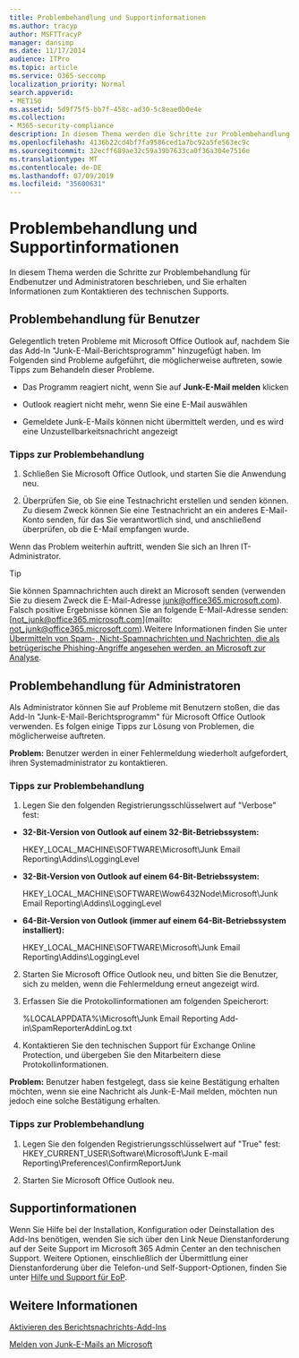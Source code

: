 ```yaml
---
title: Problembehandlung und Supportinformationen
ms.author: tracyp
author: MSFTTracyP
manager: dansimp
ms.date: 11/17/2014
audience: ITPro
ms.topic: article
ms.service: O365-seccomp
localization_priority: Normal
search.appverid:
- MET150
ms.assetid: 5d9f75f5-bb7f-458c-ad30-5c8eae0b0e4e
ms.collection:
- M365-security-compliance
description: In diesem Thema werden die Schritte zur Problembehandlung für Endbenutzer und Administratoren beschrieben, und Sie erhalten Informationen zum Kontaktieren des technischen Supports.
ms.openlocfilehash: 4136b22cd4bf7fa9586ced1a7bc92a5fe563ec9c
ms.sourcegitcommit: 32ecff689ae32c59a39b7633ca0f36a304e7516e
ms.translationtype: MT
ms.contentlocale: de-DE
ms.lasthandoff: 07/09/2019
ms.locfileid: "35600631"
---
```

# <a name="troubleshooting-and-support-information"></a>Problembehandlung und Supportinformationen

In diesem Thema werden die Schritte zur Problembehandlung für Endbenutzer und Administratoren beschrieben, und Sie erhalten Informationen zum Kontaktieren des technischen Supports.
  
## <a name="troubleshooting-for-users"></a>Problembehandlung für Benutzer

Gelegentlich treten Probleme mit Microsoft Office Outlook auf, nachdem Sie das Add-In "Junk-E-Mail-Berichtsprogramm" hinzugefügt haben. Im Folgenden sind Probleme aufgeführt, die möglicherweise auftreten, sowie Tipps zum Behandeln dieser Probleme. 
  
- Das Programm reagiert nicht, wenn Sie auf **Junk-E-Mail melden** klicken
    
- Outlook reagiert nicht mehr, wenn Sie eine E-Mail auswählen
    
- Gemeldete Junk-E-Mails können nicht übermittelt werden, und es wird eine Unzustellbarkeitsnachricht angezeigt
    
### <a name="troubleshooting-tip"></a>Tipps zur Problembehandlung

1. Schließen Sie Microsoft Office Outlook, und starten Sie die Anwendung neu.
    
2. Überprüfen Sie, ob Sie eine Testnachricht erstellen und senden können. Zu diesem Zweck können Sie eine Testnachricht an ein anderes E-Mail-Konto senden, für das Sie verantwortlich sind, und anschließend überprüfen, ob die E-Mail empfangen wurde.
    
Wenn das Problem weiterhin auftritt, wenden Sie sich an Ihren IT-Administrator.
  
> [!TIP]
> Sie können Spamnachrichten auch direkt an Microsoft senden (verwenden Sie zu diesem Zweck die E-Mail-Adresse [junk@office365.microsoft.com](mailto:junk@office365.microsoft.com)). Falsch positive Ergebnisse können Sie an folgende E-Mail-Adresse senden: [not_junk@office365.microsoft.com](mailto: not_junk@office365.microsoft.com).Weitere Informationen finden Sie unter [Übermitteln von Spam-, Nicht-Spamnachrichten und Nachrichten, die als betrügerische Phishing-Angriffe angesehen werden, an Microsoft zur Analyse](submit-spam-non-spam-and-phishing-scam-messages-to-microsoft-for-analysis.md). 
  
## <a name="troubleshooting-for-administrators"></a>Problembehandlung für Administratoren

Als Administrator können Sie auf Probleme mit Benutzern stoßen, die das Add-In "Junk-E-Mail-Berichtsprogramm" für Microsoft Office Outlook verwenden. Es folgen einige Tipps zur Lösung von Problemen, die möglicherweise auftreten. 
  
 **Problem:** Benutzer werden in einer Fehlermeldung wiederholt aufgefordert, ihren Systemadministrator zu kontaktieren. 
  
### <a name="troubleshooting-tip"></a>Tipps zur Problembehandlung

1. Legen Sie den folgenden Registrierungsschlüsselwert auf "Verbose" fest:
    
  - **32-Bit-Version von Outlook auf einem 32-Bit-Betriebssystem:**
    
    HKEY_LOCAL_MACHINE\SOFTWARE\Microsoft\Junk Email Reporting\Addins\LoggingLevel
    
  - **32-Bit-Version von Outlook auf einem 64-Bit-Betriebssystem:**
    
    HKEY_LOCAL_MACHINE\SOFTWARE\Wow6432Node\Microsoft\Junk Email Reporting\Addins\LoggingLevel
    
  - **64-Bit-Version von Outlook (immer auf einem 64-Bit-Betriebssystem installiert):**
    
    HKEY_LOCAL_MACHINE\SOFTWARE\Microsoft\Junk Email Reporting\Addins\LoggingLevel
    
2. Starten Sie Microsoft Office Outlook neu, und bitten Sie die Benutzer, sich zu melden, wenn die Fehlermeldung erneut angezeigt wird.
    
3. Erfassen Sie die Protokollinformationen am folgenden Speicherort: 
    
    %LOCALAPPDATA%\Microsoft\Junk Email Reporting Add-in\SpamReporterAddinLog.txt
    
4. Kontaktieren Sie den technischen Support für Exchange Online Protection, und übergeben Sie den Mitarbeitern diese Protokollinformationen. 
    
 **Problem:** Benutzer haben festgelegt, dass sie keine Bestätigung erhalten möchten, wenn sie eine Nachricht als Junk-E-Mail melden, möchten nun jedoch eine solche Bestätigung erhalten. 
  
### <a name="troubleshooting-tip"></a>Tipps zur Problembehandlung

1. Legen Sie den folgenden Registrierungsschlüsselwert auf "True" fest: HKEY_CURRENT_USER\Software\Microsoft\Junk E-mail Reporting\Preferences\ConfirmReportJunk
    
2. Starten Sie Microsoft Office Outlook neu.
    
## <a name="support-information"></a>Supportinformationen

Wenn Sie Hilfe bei der Installation, Konfiguration oder Deinstallation des Add-Ins benötigen, wenden Sie sich über den Link Neue Dienstanforderung auf der Seite Support im Microsoft 365 Admin Center an den technischen Support. Weitere Optionen, einschließlich der Übermittlung einer Dienstanforderung über die Telefon-und Self-Support-Optionen, finden Sie unter [Hilfe und Support für EoP](eop/help-and-support-for-eop.md).
  
## <a name="for-more-information"></a>Weitere Informationen

[Aktivieren des Berichtsnachrichts-Add-Ins](https://support.office.com/article/4250c4bc-6102-420b-9e0a-a95064837676)
  
[Melden von Junk-E-Mails an Microsoft](report-junk-email-messages-to-microsoft.md)
  

